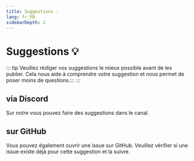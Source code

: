 ```yaml
---
title: Suggestions 💡
lang: fr_FR
sidebarDepth: 2
---
```


# Suggestions :bulb:
::: tip
Veuillez rédiger vos suggestions le mieux possible avant de les publier. Cela nous aide à comprendre votre suggestion et nous permet de poser moins de questions.:::
:::

## via Discord
Sur notre <discord/> vous pouvez faire des suggestions dans le <discord-channel channel="suggestions"/> canal.

## sur GitHub
Vous pouvez également ouvrir une issue sur <a :href="$themeConfig.variables.github + '/issues'" target="_blank">GitHub</a>. Veuillez vérifier si une issue existe déjà pour cette suggestion et la suivre.
